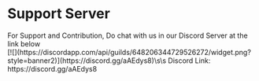 # Support Server
<aside class="notice">
For Support and Contribution, Do chat with us in our Discord Server at the link below
</aside>
[![](https://discordapp.com/api/guilds/648206344729526272/widget.png?style=banner2)](https://discord.gg/aAEdys8)\s\s
Discord Link: https://discord.gg/aAEdys8
